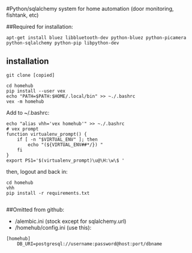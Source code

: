 #Python/sqlalchemy system for home automation (door monitoring, fishtank, etc)


##Required for installation:
```
apt-get install bluez libbluetooth-dev python-bluez python-picamera python-sqlalchemy python-pip libpython-dev
```

## installation
```
git clone [copied]

cd homehub
pip install --user vex
echo "PATH=$PATH:$HOME/.local/bin" >> ~./.bashrc
vex -m homehub
```
Add to ~/.bashrc:
```
echo "alias vhh='vex homehub'" >> ~./.bashrc
# vex prompt
function virtualenv_prompt() {
    if [ -n "$VIRTUAL_ENV" ]; then
        echo "(${VIRTUAL_ENV##*/}) "
    fi  
}
export PS1='$(virtualenv_prompt)\u@\H:\w\$ '
```
then, logout and back in:
```
cd homehub
vhh
pip install -r requirements.txt


```


##Omitted from github:
- /alembic.ini (stock except for sqlalchemy.url)
- /homehub/config.ini (use this):
```
[homehub]
    DB_URI=postgresql://username:password@host:port/dbname
```
